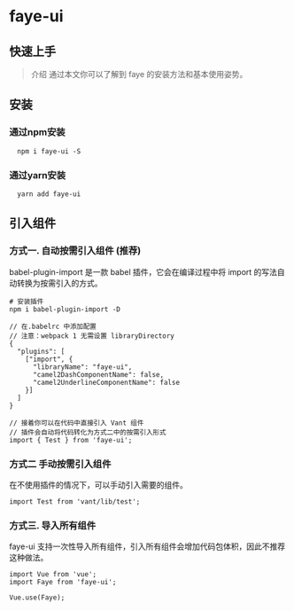 <!--
 * @Descripttion: 
 * @version: 1.0.0
 * @Author: LiuXin
 * @Date: 2021-10-19 22:11:35
 * @LastEditors: LiuXin
 * @LastEditTime: 2021-10-20 15:48:58
-->
# faye-ui

## 快速上手
> 介绍 通过本文你可以了解到 faye 的安装方法和基本使用姿势。

## 安装
### 通过npm安装
```
  npm i faye-ui -S
```
### 通过yarn安装
```
  yarn add faye-ui
```
## 引入组件
### 方式一. 自动按需引入组件 (推荐)
babel-plugin-import 是一款 babel 插件，它会在编译过程中将 import 的写法自动转换为按需引入的方式。

```
# 安装插件
npm i babel-plugin-import -D
```
```
// 在.babelrc 中添加配置
// 注意：webpack 1 无需设置 libraryDirectory
{
  "plugins": [
    ["import", {
      "libraryName": "faye-ui",
      "camel2DashComponentName": false,
      "camel2UnderlineComponentName": false
    }]
  ]
}
```

```
// 接着你可以在代码中直接引入 Vant 组件
// 插件会自动将代码转化为方式二中的按需引入形式
import { Test } from 'faye-ui';
```
### 方式二 手动按需引入组件
在不使用插件的情况下，可以手动引入需要的组件。
```
import Test from 'vant/lib/test';
```
### 方式三. 导入所有组件
faye-ui 支持一次性导入所有组件，引入所有组件会增加代码包体积，因此不推荐这种做法。
```
import Vue from 'vue';
import Faye from 'faye-ui';

Vue.use(Faye);
```